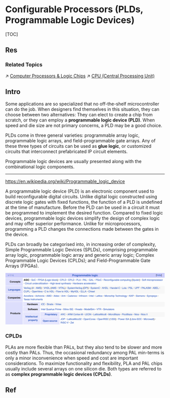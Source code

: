 # Configurable Processors (PLDs, Programmable Logic Devices)

[TOC]



## Res
### Related Topics
↗ [Computer Processors & Logic Chips](../../../../../🔑%20CS%20Core/👷🏾‍♂️%20Computer%20(Host)%20System/Computer%20Architecture/Computer%20Microarchitectures%20(Computer%20Organization)%20&%20von%20Neumann%20Model/🚦%20Computer%20Processors%20&%20Logic%20Chips/Computer%20Processors%20&%20Logic%20Chips.md)
↗ [CPU (Central Processing Unit)](../../../../../🔑%20CS%20Core/👷🏾‍♂️%20Computer%20(Host)%20System/Computer%20Architecture/Computer%20Microarchitectures%20(Computer%20Organization)%20&%20von%20Neumann%20Model/🚦%20Computer%20Processors%20&%20Logic%20Chips/📌%20Microprocessors%20Unit%20(MPU)/CPU%20(Central%20Processing%20Unit)/CPU%20(Central%20Processing%20Unit).md)



## Intro
Some applications are so specialized that no off-the-shelf microcontroller can do the job. When designers find themselves in this situation, they can choose between two alternatives: They can elect to create a chip from scratch, or they can employ a **programmable logic device (PLD)**. When speed and die size are not primary concerns, a PLD may be a good choice. 

PLDs come in three general varieties: programmable array logic, programmable logic arrays, and field-programmable gate arrays. Any of these three types of circuits can be used as **glue logic**, or customized circuits that interconnect prefabricated IP circuit elements. 

Programmable logic devices are usually presented along with the combinational logic components.

---
https://en.wikipedia.org/wiki/Programmable_logic_device

A programmable logic device (PLD) is an electronic component used to build reconfigurable digital circuits. Unlike digital logic constructed using discrete logic gates with fixed functions, the function of a PLD is undefined at the time of manufacture. Before the PLD can be used in a circuit it must be programmed to implement the desired function. Compared to fixed logic devices, programmable logic devices simplify the design of complex logic and may offer superior performance. Unlike for microprocessors, programming a PLD changes the connections made between the gates in the device.

PLDs can broadly be categorised into, in increasing order of complexity, Simple Programmable Logic Devices (SPLDs), comprising programmable array logic, programmable logic array and generic array logic; Complex Programmable Logic Devices (CPLDs); and Field-Programmable Gate Arrays (FPGAs).

![](../../../../../../Assets/Pics/Screenshot%202024-05-23%20at%202.05.33%20PM.png)


### CPLDs
PLAs are more flexible than PALs, but they also tend to be slower and more costly than PALs. Thus, the occasional redundancy among PAL min-terms is only a minor inconvenience when speed and cost are important considerations. To maximize functionality and flexibility, PLA and PAL chips usually include several arrays on one silicon die. Both types are referred to as **complex programmable logic devices (CPLDs)**.



## Ref


